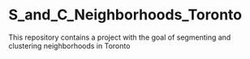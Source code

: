 # S_and_C_Neighborhoods_Toronto
This repository contains a project with the goal of segmenting and clustering neighborhoods in Toronto

